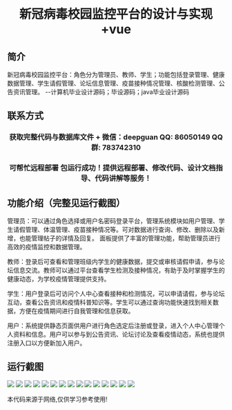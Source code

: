 <p><h1 align="center">新冠病毒校园监控平台的设计与实现+vue</h1></p>

## 简介
新冠病毒校园监控平台：角色分为管理员、教师、学生；功能包括登录管理、健康数据管理、学生请假管理、论坛信息管理、疫苗接种情况管理、核酸检测管理、公告资讯管理。    --计算机毕业设计源码；毕设源码；java毕业设计源码


## 联系方式
<p><h3 align="center">获取完整代码与数据库文件 + 微信：deepguan QQ: 86050149 QQ群: 783742310</h3></p>
<p><h3 align="center">可帮忙远程部署 包运行成功！提供远程部署、修改代码、设计文档指导、代码讲解等服务！</h3></p>

## 功能介绍（完整见运行截图）
管理员：可以通过角色选择或用户名密码登录平台，管理系统模块如用户管理、学生请假管理、体温管理、疫苗接种情况等。可对数据进行查询、修改、删除以及新增，也能管理帖子的详情及回复。 面板提供了丰富的管理功能，帮助管理员进行高效的疫情监控和数据管理。

教师：登录后可查看和管理班级内学生的健康数据，提交或审核请假申请，参与论坛信息交流。教师可以通过平台查看学生检测及接种情况，有助于及时掌握学生的健康动态，为学校疫情管理提供支持。

学生：用户登录后可访问个人中心查看接种和检测情况，可以申请请假，参与论坛互动，查看公告资讯和疫情科普知识等。学生可以通过查询功能快速找到相关数据，方便在疫情期间进行自我管理和信息获取。

用户：系统提供静态页面供用户进行角色选定后注册或登录，进入个人中心管理个人资料和信息。用户可以参与到公告资讯、论坛讨论及查看疫情动态，系统也提供注册入口以方便新加入用户。


## 运行截图
![](img/001.jpg)
![](img/002.jpg)
![](img/003.jpg)
![](img/004.jpg)
![](img/005.jpg)
![](img/006.jpg)
![](img/007.jpg)
![](img/008.jpg)
![](img/009.jpg)
![](img/010.jpg)
![](img/011.jpg)
![](img/012.jpg)
![](img/013.jpg)
![](img/014.jpg)
![](img/015.jpg)

<p>本代码来源于网络,仅供学习参考使用!</p>
